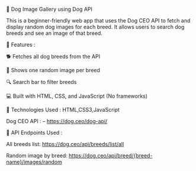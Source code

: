 🐶 Dog Image Gallery using Dog API

This is a beginner-friendly web app that uses the Dog CEO API to fetch and display random dog images for each breed. It allows users to search dog breeds and see an image of that breed.

📌 Features :

🐕 Fetches all dog breeds from the API

🎯 Shows one random image per breed

🔍 Search bar to filter breeds

💻 Built with HTML, CSS, and JavaScript (No frameworks)

🚀 Technologies Used : HTML,CSS3,JavaScript 

Dog CEO API : – https://dog.ceo/dog-api/

🔗 API Endpoints Used :

All breeds list:
https://dog.ceo/api/breeds/list/all

Random image by breed:
https://dog.ceo/api/breed/{breed-name}/images/random








